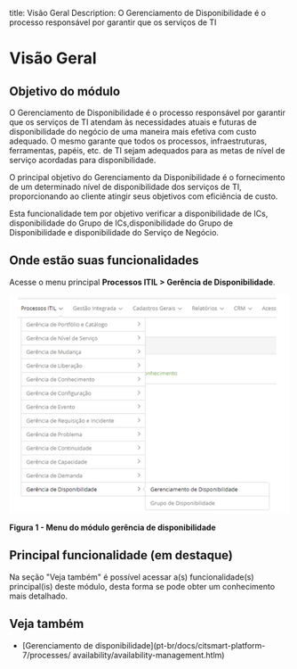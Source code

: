 title: Visão Geral
Description: O Gerenciamento de Disponibilidade é o processo responsável por garantir que os serviços de TI 
# Visão Geral

Objetivo do módulo
---------------------

O Gerenciamento de Disponibilidade é o processo responsável por garantir que os serviços de TI 
atendam às necessidades atuais e futuras de disponibilidade do negócio de uma maneira mais 
efetiva com custo adequado. O mesmo garante que todos os processos, infraestruturas, ferramentas,
papéis, etc. de TI sejam adequados para as metas de nível de serviço acordadas para disponibilidade.

O principal objetivo do Gerenciamento da Disponibilidade é o fornecimento de um determinado nível de
disponibilidade dos serviços de TI, proporcionando ao cliente atingir seus objetivos
com eficiência de custo.

Esta funcionalidade tem por objetivo verificar a disponibilidade de ICs, disponibilidade do 
Grupo de ICs,disponibilidade do Grupo de Disponibilidade e disponibilidade do 
Serviço de Negócio.

Onde estão suas funcionalidades
---------------------------------

Acesse o menu principal **Processos ITIL > Gerência de Disponibilidade**.

![Menu](images/modulo-disp.png)

**Figura 1 - Menu do módulo gerência de disponibilidade**

Principal funcionalidade (em destaque)
----------------------------------------

Na seção "Veja também" é possível acessar a(s) funcionalidade(s)
principal(is) deste módulo, desta forma se pode obter um conhecimento mais detalhado.

Veja também
-------------

- [Gerenciamento de disponibilidade](pt-br/docs/citsmart-platform-7/processes/
availability/availability-management.htlm)

